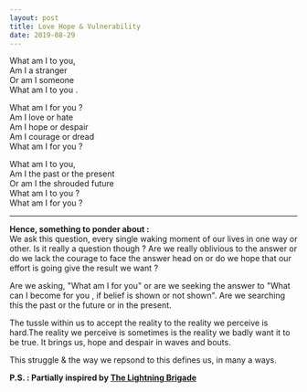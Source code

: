 ```yaml
---
layout: post
title: Love Hope & Vulnerability
date: 2019-08-29
---
```


 What am I to you,   
 Am I a stranger  
 Or am I someone     
 What am I to you .   

 What am I for you ?   
 Am I love or hate   
 Am I hope or despair   
 Am I courage or dread   
 What am I for you ?    

 What am I to you,  
 Am I the past or the present   
 Or am I the shrouded future   
 What am I to you ?  
 What am I for you ?     

---
**Hence, something to ponder about :**  
We ask this question, every single waking moment of our lives in one way or other. Is it really a question though ?
Are we really oblivious to the answer or do we lack the
courage to face the answer head on or do we hope that our  
effort is going give the result we want ?

Are we asking, "What am I for you" 
or are we seeking the answer to "What can
I become for you , if belief is shown or not shown". 
Are we searching this the past or the future or in the present.

The tussle within us to accept the reality to the reality 
we perceive is hard.The reality we perceive is sometimes is the reality we badly want it to be true. It brings us,
hope and despair in waves and bouts.

This struggle & the way we repsond to this defines us, in many a ways.

**P.S. : Partially inspired by [The Lightning Brigade](https://poets.org/poem/charge-light-brigade)**